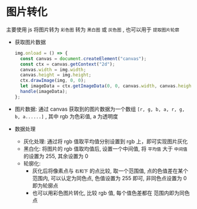 # 图片转化

主要使用 js 将图片转为 `彩色图` 转为 `黑白图` 或 `灰色图` , 也可以用于 `提取图片轮廓`

- 获取图片数据

  ```javascript
  img.onload = () => {
    const canvas = document.createElement("canvas");
    const ctx = canvas.getContext("2d");
    canvas.width = img.width;
    canvas.height = img.height;
    ctx.drawImage(img, 0, 0);
    let imageData = ctx.getImageData(0, 0, canvas.width, canvas.height);
    handle(imageData);
  };
  ```

- 图片数据: 通过 canvas 获取到的图片数据为一个数组 `[r, g, b, a, r, g, b, a......]` , 其中 rgb 为色彩值, a 为透明度

- 数据处理
  - 灰化处理: 通过将 rgb 值取平均值分别设置到 rgb 上，即可实现图片灰化
  - 黑白化: 将图片的 rgb 值取均值后, 设置一个中间值, 将 `平均值` 大于 `中间值` 的设置为 255, 其余设置为 0
  - 轮廓化:
    - 灰化后将像素点与 `右和下` 的点比较, 取一个范围值, 点的色值差在某个范围内, 可以认定为同色点, 色值设置为 255 即可, 非同色点设置为 0 即为轮廓点
    - 也可以用彩色图片转化, 比较 rgb 值, 每个值色差都在 范围内即为同色点
